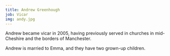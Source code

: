 ```yaml
---
title: Andrew Greenhough
job: Vicar
img: andy.jpg
---
```

Andrew became vicar in 2005, having previously served in churches in mid-Cheshire and the borders of Manchester.

Andrew is married to Emma, and they have two grown-up children.
